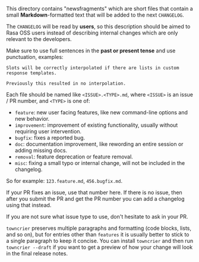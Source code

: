 This directory contains "newsfragments" which are short files that contain a small 
**Markdown**-formatted text that will be added to the next `CHANGELOG`.

The `CHANGELOG` will be read by **users**, so this description should be aimed 
to Rasa OSS users instead of describing internal changes which are only relevant 
to the developers.

Make sure to use full sentences in the **past or present tense** and use 
punctuation, examples:

    Slots will be correctly interpolated if there are lists in custom response templates.

    Previously this resulted in no interpolation.

Each file should be named like `<ISSUE>.<TYPE>.md`, where
`<ISSUE>` is an issue / PR number, and `<TYPE>` is one of:

* `feature`: new user facing features, like new command-line options and new behavior.
* `improvement`: improvement of existing functionality, usually without requiring user intervention.
* `bugfix`: fixes a reported bug.
* `doc`: documentation improvement, like rewording an entire session or adding missing docs.
* `removal`: feature deprecation or feature removal.
* `misc`: fixing a small typo or internal change, will not be included in the changelog.

So for example: `123.feature.md`, `456.bugfix.md`.

If your PR fixes an issue, use that number here. If there is no issue,
then after you submit the PR and get the PR number you can add a
changelog using that instead.

If you are not sure what issue type to use, don't hesitate to ask in your PR.

`towncrier` preserves multiple paragraphs and formatting (code blocks, lists, 
and so on), but for entries other than `features` it is usually better to stick 
to a single paragraph to keep it concise. You can install `towncrier` and then 
run `towncrier --draft` if you want to get a preview of how your change will look 
in the final release notes.
